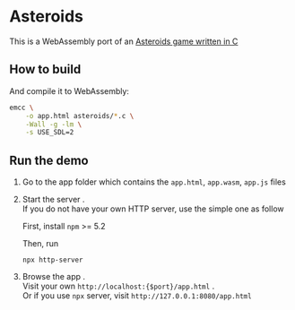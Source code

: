 # Asteroids

This is a WebAssembly port of an [Asteroids game written in C](https://github.com/flightcrank/asteroids)

## How to build

And compile it to WebAssembly:

```bash
emcc \
    -o app.html asteroids/*.c \
    -Wall -g -lm \
    -s USE_SDL=2
```

## Run the demo

1. Go to the app folder which contains the `app.html`, `app.wasm`, `app.js` files

2. Start the server .  
   If you do not have your own HTTP server, use the simple one as follow

   First, install `npm` >= 5.2

   Then, run

   ```console
   npx http-server
   ```

3. Browse the app .  
   Visit your own `http://localhost:{$port}/app.html` .  
   Or if you use `npx` server, visit `http://127.0.0.1:8080/app.html`
